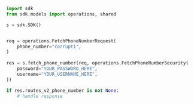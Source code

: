 <!-- Start SDK Example Usage -->
```python
import sdk
from sdk.models import operations, shared

s = sdk.SDK()


req = operations.FetchPhoneNumberRequest(
    phone_number="corrupti",
)
    
res = s.fetch_phone_number(req, operations.FetchPhoneNumberSecurity(
    password="YOUR_PASSWORD_HERE",
    username="YOUR_USERNAME_HERE",
))

if res.routes_v2_phone_number is not None:
    # handle response
```
<!-- End SDK Example Usage -->